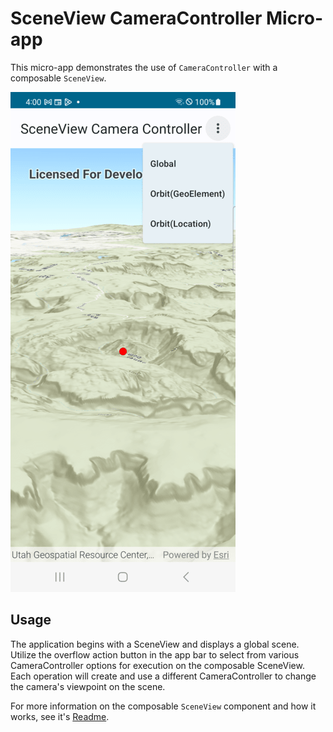 # SceneView CameraController Micro-app

This micro-app demonstrates the use of `CameraController` with a composable `SceneView`.

![Screenshot](screenshot.png)

## Usage

The application begins with a SceneView and displays a global scene. Utilize the overflow action button in the app bar to select from various CameraController options for execution on the composable SceneView. Each operation will create and use a different CameraController to change the camera's viewpoint on the scene.

For more information on the composable `SceneView` component and how it works, see it's [Readme](../../toolkit/geoview-compose/README.md).
